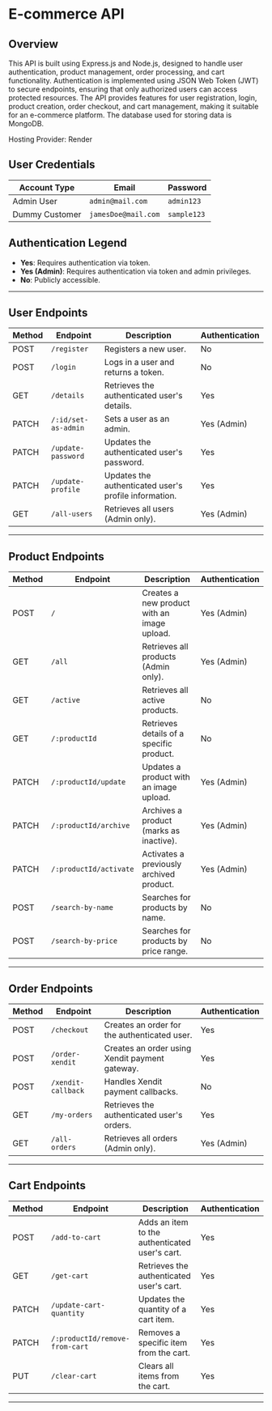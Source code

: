 # E-commerce API

## Overview

This API is built using Express.js and Node.js, designed to handle user authentication, product management, order processing, and cart functionality. Authentication is implemented using JSON Web Token (JWT) to secure endpoints, ensuring that only authorized users can access protected resources. The API provides features for user registration, login, product creation, order checkout, and cart management, making it suitable for an e-commerce platform. The database used for storing data is MongoDB.

Hosting Provider: Render

## User Credentials

| Account Type   | Email               | Password   |
| -------------- | ------------------- | ---------- |
| Admin User     | `admin@mail.com`    | `admin123` |
| Dummy Customer | `jamesDoe@mail.com` | `sample123`|

## Authentication Legend

- **Yes**: Requires authentication via token.
- **Yes (Admin)**: Requires authentication via token and admin privileges.
- **No**: Publicly accessible.

---

## User Endpoints

| Method | Endpoint            | Description                                           | Authentication |
| ------ | ------------------- | ----------------------------------------------------- | -------------- |
| POST   | `/register`         | Registers a new user.                                 | No             |
| POST   | `/login`            | Logs in a user and returns a token.                   | No             |
| GET    | `/details`          | Retrieves the authenticated user's details.           | Yes            |
| PATCH  | `/:id/set-as-admin` | Sets a user as an admin.                              | Yes (Admin)    |
| PATCH  | `/update-password`  | Updates the authenticated user's password.            | Yes            |
| PATCH  | `/update-profile`   | Updates the authenticated user's profile information. | Yes            |
| GET    | `/all-users`        | Retrieves all users (Admin only).                     | Yes (Admin)    |

---

## Product Endpoints

| Method | Endpoint               | Description                                 | Authentication |
| ------ | ---------------------- | ------------------------------------------- | -------------- |
| POST   | `/`                    | Creates a new product with an image upload. | Yes (Admin)    |
| GET    | `/all`                 | Retrieves all products (Admin only).        | Yes (Admin)    |
| GET    | `/active`              | Retrieves all active products.              | No             |
| GET    | `/:productId`          | Retrieves details of a specific product.    | No             |
| PATCH  | `/:productId/update`   | Updates a product with an image upload.     | Yes (Admin)    |
| PATCH  | `/:productId/archive`  | Archives a product (marks as inactive).     | Yes (Admin)    |
| PATCH  | `/:productId/activate` | Activates a previously archived product.    | Yes (Admin)    |
| POST   | `/search-by-name`      | Searches for products by name.              | No             |
| POST   | `/search-by-price`     | Searches for products by price range.       | No             |

---

## Order Endpoints

| Method | Endpoint           | Description                                    | Authentication |
| ------ | ------------------ | ---------------------------------------------- | -------------- |
| POST   | `/checkout`        | Creates an order for the authenticated user.   | Yes            |
| POST   | `/order-xendit`    | Creates an order using Xendit payment gateway. | Yes            |
| POST   | `/xendit-callback` | Handles Xendit payment callbacks.              | No             |
| GET    | `/my-orders`       | Retrieves the authenticated user's orders.     | Yes            |
| GET    | `/all-orders`      | Retrieves all orders (Admin only).             | Yes (Admin)    |

---

## Cart Endpoints

| Method | Endpoint                       | Description                                    | Authentication |
| ------ | ------------------------------ | ---------------------------------------------- | -------------- |
| POST   | `/add-to-cart`                 | Adds an item to the authenticated user's cart. | Yes            |
| GET    | `/get-cart`                    | Retrieves the authenticated user's cart.       | Yes            |
| PATCH  | `/update-cart-quantity`        | Updates the quantity of a cart item.           | Yes            |
| PATCH  | `/:productId/remove-from-cart` | Removes a specific item from the cart.         | Yes            |
| PUT    | `/clear-cart`                  | Clears all items from the cart.                | Yes            |

---


